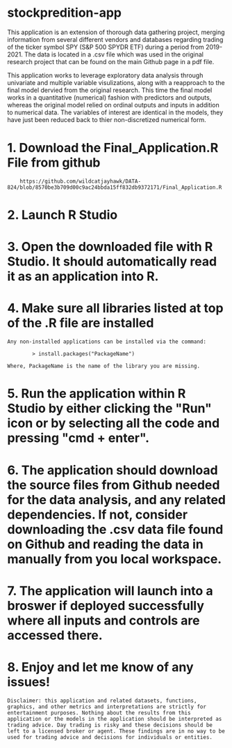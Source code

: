 # stockpredition-app

This application is an extension of thorough data gathering project, merging information from several different vendors and databases regarding trading of the ticker symbol SPY (S&P 500 SPYDR ETF) during a period from 2019-2021. The data is located in a .csv file which was used in the original research project that can be found on the main Github page in a pdf file. 

This application works to leverage exploratory data analysis through univariate and multiple variable visulizations, along with a reapproach to the final model dervied from the original research. This time the final model works in a quantitative (numerical) fashion with predictors and outputs, whereas the original model relied on ordinal outputs and inputs in addition to numerical data. The variables of interest are identical in the models, they have just been reduced back to thier non-discretized numerical form. 

# 1. Download the Final_Application.R File from github

		https://github.com/wildcatjayhawk/DATA-824/blob/8570be3b709d00c9ac24bbda15ff832db9372171/Final_Application.R

# 2. Launch R Studio 

# 3. Open the downloaded file with R Studio. It should automatically read it as an application into R. 

# 4. Make sure all libraries listed at top of the .R file are installed
	
	Any non-installed applications can be installed via the command:
		
			> install.packages("PackageName")
			
	Where, PackageName is the name of the library you are missing. 
		
# 5. Run the application within R Studio by either clicking the "Run" icon or by selecting all the code and pressing "cmd + enter". 

# 6. The application should download the source files from Github needed for the data analysis, and any related dependencies. If not, consider downloading the .csv data file found on Github and reading the data in manually from you local workspace. 

# 7. The application will launch into a broswer if deployed successfully where all inputs and controls are accessed there. 

# 8. Enjoy and let me know of any issues!

```
Disclaimer: this application and related datasets, functions, graphics, and other metrics and interpretations are strictly for entertainment purposes. Nothing about the results from this application or the models in the application should be interpreted as trading advice. Day trading is risky and these decisions should be left to a licensed broker or agent. These findings are in no way to be used for trading advice and decisions for individuals or entities. 
```
